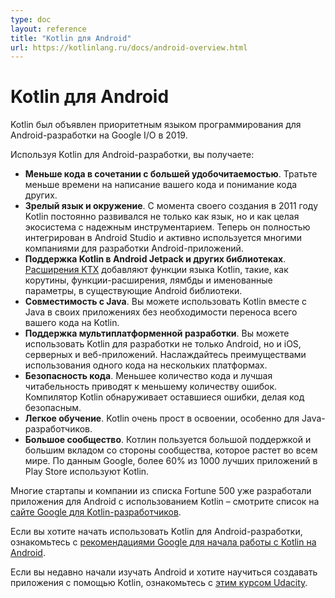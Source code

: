 ```yaml
---
type: doc
layout: reference
title: "Kotlin для Android"
url: https://kotlinlang.ru/docs/android-overview.html
---
```


<!-- При переводе статьи оригинальная версия была от 11 February 2021 -->

<!-- # Kotlin for Android -->
# Kotlin для Android

<!-- Android mobile development has been Kotlin-first since Google I/O in 2019. -->
Kotlin был объявлен приоритетным языком программирования для Android-разработки на Google I/O в 2019.

<!-- Using Kotlin for Android development, you can benefit from: -->
Используя Kotlin для Android-разработки, вы получаете:

<!-- * **Less code combined with greater readability**. Spend less time writing your code and working to understand the code of others.
* **Mature language and environment**. Since its creation in 2011, Kotlin has developed continuously, not only as a language 
but as a whole ecosystem with robust tooling. Now it's seamlessly integrated in Android Studio and is actively used by many companies 
for developing Android applications.
* **Kotlin support in Android Jetpack and other libraries**. [KTX extensions](https://developer.android.com/kotlin/ktx) add Kotlin language features, 
such as coroutines, extension functions, lambdas, and named parameters, to existing Android libraries.
* **Interoperability with Java**. You can use Kotlin along with the Java programming language in your applications without needing to migrate all your code 
to Kotlin.
* **Support for multiplatform development**. You can use Kotlin for developing not only Android but also [iOS](https://kotlinlang.org/lp/mobile/), backend, and web applications. 
Enjoy the benefits of sharing the common code among the platforms.
* **Code safety**. Less code and better readability lead to fewer errors. The Kotlin compiler detects these remaining errors, making the code safe.
* **Easy learning**. Kotlin is very easy to learn, especially for Java developers.
* **Big community**. Kotlin has great support and many contributions from the community, which is growing all over the world. 
According to Google, over 60% of the top 1000 apps on the Play Store use Kotlin. -->

* **Меньше кода в сочетании с большей удобочитаемостью**. Тратьте меньше времени на написание вашего кода и понимание
кода других.
* **Зрелый язык и окружение**. С момента своего создания в 2011 году Kotlin постоянно развивался не только как язык,
но и как целая экосистема с надежным инструментарием. Теперь он полностью интегрирован в Android Studio и активно
используется многими компаниями для разработки Android-приложений.
* **Поддержка Kotlin в Android Jetpack и других библиотеках**. [Расширения KTX](https://developer.android.com/kotlin/ktx)
добавляют функции языка Kotlin, такие, как корутины, функции-расширения, лямбды и именованные параметры, в существующие
Android библиотеки.
* **Совместимость с Java**. Вы можете использовать Kotlin вместе с Java в своих приложениях без необходимости переноса
всего вашего кода на Kotlin.
* **Поддержка мультиплатформенной разработки**. Вы можете использовать Kotlin для разработки не только Android, но и iOS,
серверных и веб-приложений. Наслаждайтесь преимуществами использования одного кода на нескольких платформах.
* **Безопасность кода**. Меньшее количество кода и лучшая читабельность приводят к меньшему количеству ошибок.
Компилятор Kotlin обнаруживает оставшиеся ошибки, делая код безопасным.
* **Легкое обучение**. Kotlin очень прост в освоении, особенно для Java-разработчиков.
* **Большое сообщество**. Котлин пользуется большой поддержкой и большим вкладом со стороны сообщества, которое растет
во всем мире. По данным Google, более 60% из 1000 лучших приложений в Play Store используют Kotlin.

<!-- Many startups and Fortune 500 companies have already developed Android applications using Kotlin – see the list at [the Google website for Kotlin developers](https://developer.android.com/kotlin). -->
Многие стартапы и компании из списка Fortune 500 уже разработали приложения для Android с использованием Kotlin –
смотрите список на [сайте Google для Kotlin-разработчиков](https://developer.android.com/kotlin).

<!-- If you want to start using Kotlin for Android development, read [Google’s recommendation for getting started with Kotlin on Android](https://developer.android.com/kotlin/get-started). -->
Если вы хотите начать использовать Kotlin для Android-разработки, ознакомьтесь с
[рекомендациями Google для начала работы с Kotlin на Android](https://developer.android.com/kotlin/get-started).

<!-- If you're new to Android and want to learn to create applications with Kotlin, check out [this Udacity course](https://www.udacity.com/course/developing-android-apps-with-kotlin--ud9012). -->
Если вы недавно начали изучать Android и хотите научиться создавать приложения с помощью Kotlin, ознакомьтесь с
[этим курсом Udacity](https://www.udacity.com/course/developing-android-apps-with-kotlin--ud9012).

